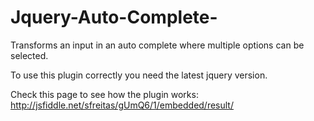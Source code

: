 Jquery-Auto-Complete-
===========================

Transforms an input in an auto complete where multiple options can be selected.

To use this plugin correctly you need the latest jquery version.

Check this page to see how the plugin works: http://jsfiddle.net/sfreitas/gUmQ6/1/embedded/result/
